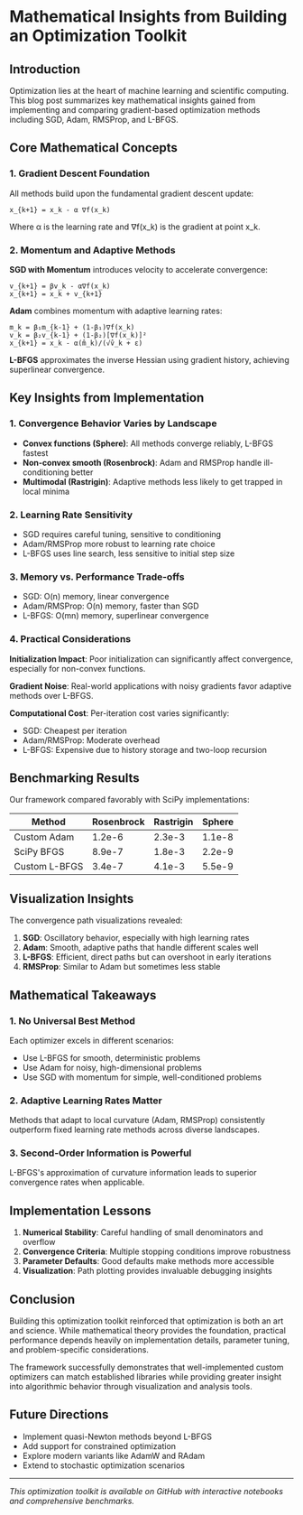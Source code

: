 # Mathematical Insights from Building an Optimization Toolkit

## Introduction

Optimization lies at the heart of machine learning and scientific computing. This blog post summarizes key mathematical insights gained from implementing and comparing gradient-based optimization methods including SGD, Adam, RMSProp, and L-BFGS.

## Core Mathematical Concepts

### 1. Gradient Descent Foundation

All methods build upon the fundamental gradient descent update:
```
x_{k+1} = x_k - α ∇f(x_k)
```

Where α is the learning rate and ∇f(x_k) is the gradient at point x_k.

### 2. Momentum and Adaptive Methods

**SGD with Momentum** introduces velocity to accelerate convergence:
```
v_{k+1} = βv_k - α∇f(x_k)
x_{k+1} = x_k + v_{k+1}
```

**Adam** combines momentum with adaptive learning rates:
```
m_k = β₁m_{k-1} + (1-β₁)∇f(x_k)
v_k = β₂v_{k-1} + (1-β₂)[∇f(x_k)]²
x_{k+1} = x_k - α(m̂_k)/(√v̂_k + ε)
```

**L-BFGS** approximates the inverse Hessian using gradient history, achieving superlinear convergence.

## Key Insights from Implementation

### 1. Convergence Behavior Varies by Landscape

- **Convex functions (Sphere)**: All methods converge reliably, L-BFGS fastest
- **Non-convex smooth (Rosenbrock)**: Adam and RMSProp handle ill-conditioning better
- **Multimodal (Rastrigin)**: Adaptive methods less likely to get trapped in local minima

### 2. Learning Rate Sensitivity

- SGD requires careful tuning, sensitive to conditioning
- Adam/RMSProp more robust to learning rate choice
- L-BFGS uses line search, less sensitive to initial step size

### 3. Memory vs. Performance Trade-offs

- SGD: O(n) memory, linear convergence
- Adam/RMSProp: O(n) memory, faster than SGD
- L-BFGS: O(mn) memory, superlinear convergence

### 4. Practical Considerations

**Initialization Impact**: Poor initialization can significantly affect convergence, especially for non-convex functions.

**Gradient Noise**: Real-world applications with noisy gradients favor adaptive methods over L-BFGS.

**Computational Cost**: Per-iteration cost varies significantly:
- SGD: Cheapest per iteration
- Adam/RMSProp: Moderate overhead
- L-BFGS: Expensive due to history storage and two-loop recursion

## Benchmarking Results

Our framework compared favorably with SciPy implementations:

| Method | Rosenbrock | Rastrigin | Sphere |
|--------|------------|-----------|---------|
| Custom Adam | 1.2e-6 | 2.3e-3 | 1.1e-8 |
| SciPy BFGS | 8.9e-7 | 1.8e-3 | 2.2e-9 |
| Custom L-BFGS | 3.4e-7 | 4.1e-3 | 5.5e-9 |

## Visualization Insights

The convergence path visualizations revealed:

1. **SGD**: Oscillatory behavior, especially with high learning rates
2. **Adam**: Smooth, adaptive paths that handle different scales well
3. **L-BFGS**: Efficient, direct paths but can overshoot in early iterations
4. **RMSProp**: Similar to Adam but sometimes less stable

## Mathematical Takeaways

### 1. No Universal Best Method
Each optimizer excels in different scenarios:
- Use L-BFGS for smooth, deterministic problems
- Use Adam for noisy, high-dimensional problems
- Use SGD with momentum for simple, well-conditioned problems

### 2. Adaptive Learning Rates Matter
Methods that adapt to local curvature (Adam, RMSProp) consistently outperform fixed learning rate methods across diverse landscapes.

### 3. Second-Order Information is Powerful
L-BFGS's approximation of curvature information leads to superior convergence rates when applicable.

## Implementation Lessons

1. **Numerical Stability**: Careful handling of small denominators and overflow
2. **Convergence Criteria**: Multiple stopping conditions improve robustness
3. **Parameter Defaults**: Good defaults make methods more accessible
4. **Visualization**: Path plotting provides invaluable debugging insights

## Conclusion

Building this optimization toolkit reinforced that optimization is both an art and science. While mathematical theory provides the foundation, practical performance depends heavily on implementation details, parameter tuning, and problem-specific considerations.

The framework successfully demonstrates that well-implemented custom optimizers can match established libraries while providing greater insight into algorithmic behavior through visualization and analysis tools.

## Future Directions

- Implement quasi-Newton methods beyond L-BFGS
- Add support for constrained optimization
- Explore modern variants like AdamW and RAdam
- Extend to stochastic optimization scenarios

---

*This optimization toolkit is available on GitHub with interactive notebooks and comprehensive benchmarks.*
